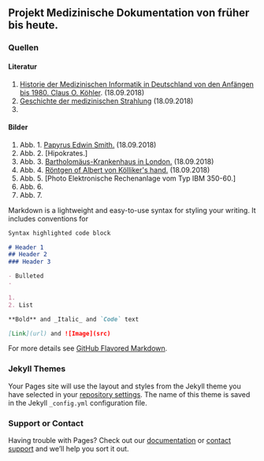 ## Projekt Medizinische Dokumentation von früher bis heute.

### Quellen

#### Literatur
1. [Historie der Medizinischen Informatik in Deutschland von den Anfängen bis 1980. Claus O. Köhler](http://www.informierung.de/cokoehler/HistorieMI_Koehler_text.pdf). (18.09.2018) 
2. [Geschichte der medizinischen Strahlung](http://www.medizinischestrahlung.de/fakten-zum-thema-strahlung/geschichte-der-medizinischen-strahlung/) (18.09.2018)
3. 

#### Bilder
1. Abb. 1. [Papyrus Edwin Smith.](https://de.wikipedia.org/wiki/Papyrus_Edwin_Smith) (18.09.2018)
2. Abb. 2. [Hipokrates.] 
3. Abb. 3. [Bartholomäus-Krankenhaus in London.](https://www.british-history.ac.uk/old-new-london/vol2/pp359-363) (18.09.2018)
4. Abb. 4. [Röntgen of Albert von Kölliker's hand.](https://de.wikipedia.org/wiki/Datei:X-ray_by_Wilhelm_R%C3%B6ntgen_of_Albert_von_K%C3%B6lliker%27s_hand_-_18960123-02.jpg) (18.09.2018)
5. Abb. 5. [Photo Elektronische Rechenanlage vom Typ IBM 350-60.] 
6. Abb. 6. 
7. Abb. 7. 


Markdown is a lightweight and easy-to-use syntax for styling your writing. It includes conventions for

```markdown
Syntax highlighted code block

# Header 1
## Header 2
### Header 3

- Bulleted
- 

1. 
2. List

**Bold** and _Italic_ and `Code` text

[Link](url) and ![Image](src)
```

For more details see [GitHub Flavored Markdown](https://guides.github.com/features/mastering-markdown/).

### Jekyll Themes

Your Pages site will use the layout and styles from the Jekyll theme you have selected in your [repository settings](https://github.com/kukushkova/Krankenhausinformationssystem-KIS-/settings). The name of this theme is saved in the Jekyll `_config.yml` configuration file.

### Support or Contact 

Having trouble with Pages? Check out our [documentation](https://help.github.com/categories/github-pages-basics/) or [contact support](https://github.com/contact) and we’ll help you sort it out.

